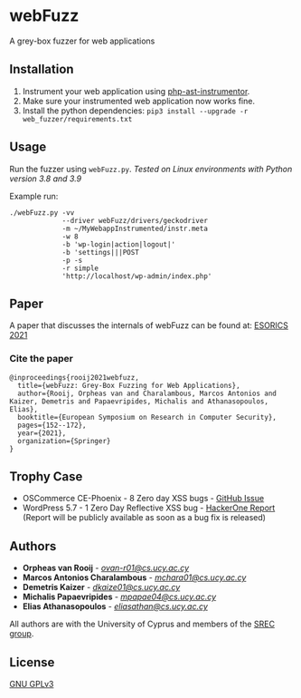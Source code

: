 # webFuzz

A grey-box fuzzer for web applications

## Installation

1. Instrument your web application using [php-ast-instrumentor](https://github.com/ovanr/webFuzz/tree/v1.2.0/instrumentor/php).
2. Make sure your instrumented web application now works fine.
4. Install the python dependencies:  ```pip3 install --upgrade -r web_fuzzer/requirements.txt```

## Usage

Run the fuzzer using `webFuzz.py`.
*Tested on Linux environments with Python version 3.8 and 3.9*

Example run: 
```
./webFuzz.py -vv 
             --driver webFuzz/drivers/geckodriver 
             -m ~/MyWebappInstrumented/instr.meta 
             -w 8 
             -b 'wp-login|action|logout|' 
             -b 'settings|||POST 
             -p -s 
             -r simple 
             'http://localhost/wp-admin/index.php'
```

## Paper

A paper that discusses the internals of webFuzz can be found at: 
[ESORICS 2021](https://www.researchgate.net/publication/354942205_webFuzz_Grey-Box_Fuzzing_for_Web_Applications)

### Cite the paper
```
@inproceedings{rooij2021webfuzz,
  title={webFuzz: Grey-Box Fuzzing for Web Applications},
  author={Rooij, Orpheas van and Charalambous, Marcos Antonios and Kaizer, Demetris and Papaevripides, Michalis and Athanasopoulos, Elias},
  booktitle={European Symposium on Research in Computer Security},
  pages={152--172},
  year={2021},
  organization={Springer}
}
```

## Trophy Case

* OSCommerce CE-Phoenix - 8 Zero day XSS bugs - [GitHub Issue](https://github.com/gburton/CE-Phoenix/issues/1039)
* WordPress 5.7 - 1 Zero Day Reflective XSS bug - [HackerOne Report](https://hackerone.com/reports/1103740) (Report will be publicly available as soon as a bug fix is released)

## Authors

* **Orpheas van Rooij** - *ovan-r01@cs.ucy.ac.cy*
* **Marcos Antonios Charalambous** - *mchara01@cs.ucy.ac.cy*
* **Demetris Kaizer** - *dkaize01@cs.ucy.ac.cy*
* **Michalis Papaevripides** - *mpapae04@cs.ucy.ac.cy*
* **Elias Athanasopoulos** - *eliasathan@cs.ucy.ac.cy*

All authors are with the University of Cyprus and members of the [SREC group](https://srec.cs.ucy.ac.cy). 

## License
[GNU GPLv3](https://choosealicense.com/licenses/gpl-3.0/)
